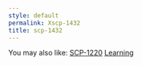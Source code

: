```yaml
---
style: default
permalink: Xscp-1432
title: scp-1432
---
```

You may also like:
[SCP-1220](http://scp-wiki.net/scp-1220)
[Learning](http://scp-wiki.net/learning)